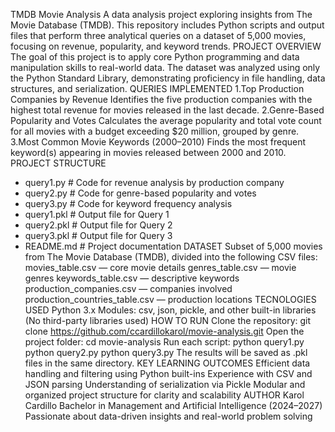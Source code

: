 TMDB Movie Analysis 
A data analysis project exploring insights from The Movie Database (TMDB).
This repository includes Python scripts and output files that perform three analytical queries on a dataset of 5,000 movies, focusing on revenue, popularity, and keyword trends.
PROJECT OVERVIEW
The goal of this project is to apply core Python programming and data manipulation skills to real-world data.
The dataset was analyzed using only the Python Standard Library, demonstrating proficiency in file handling, data structures, and serialization.
QUERIES IMPLEMENTED
1.Top Production Companies by Revenue
Identifies the five production companies with the highest total revenue for movies released in the last decade.
2.Genre-Based Popularity and Votes
Calculates the average popularity and total vote count for all movies with a budget exceeding $20 million, grouped by genre.
3.Most Common Movie Keywords (2000–2010)
Finds the most frequent keyword(s) appearing in movies released between 2000 and 2010.
PROJECT STRUCTURE
- query1.py          # Code for revenue analysis by production company
- query2.py          # Code for genre-based popularity and votes
- query3.py          # Code for keyword frequency analysis
- query1.pkl         # Output file for Query 1
- query2.pkl         # Output file for Query 2
- query3.pkl         # Output file for Query 3
- README.md          # Project documentation
DATASET
Subset of 5,000 movies from The Movie Database (TMDB), divided into the following CSV files:
movies_table.csv — core movie details
genres_table.csv — movie genres
keywords_table.csv — descriptive keywords
production_companies.csv — companies involved
production_countries_table.csv — production locations
TECNOLOGIES USED
Python 3.x
Modules: csv, json, pickle, and other built-in libraries
(No third-party libraries used)
HOW TO RUN
Clone the repository:
git clone https://github.com/ccardillokarol/movie-analysis.git
Open the project folder:
cd movie-analysis
Run each script:
python query1.py
python query2.py
python query3.py
The results will be saved as .pkl files in the same directory.
KEY LEARNING OUTCOMES
Efficient data handling and filtering using Python built-ins
Experience with CSV and JSON parsing
Understanding of serialization via Pickle
Modular and organized project structure for clarity and scalability
AUTHOR
Karol Cardillo
Bachelor in Management and Artificial Intelligence (2024–2027)
Passionate about data-driven insights and real-world problem solving
